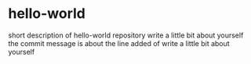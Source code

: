 # hello-world
short description of hello-world repository
write a little bit about yourself
the commit message is about the line added of write a little bit about yourself

